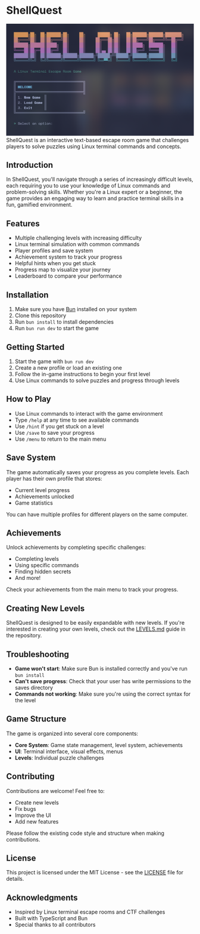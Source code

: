 # ShellQuest

![screenshot](./screenshot.png)
ShellQuest is an interactive text-based escape room game that challenges players to solve puzzles using Linux terminal commands and concepts.

## Introduction

In ShellQuest, you'll navigate through a series of increasingly difficult levels, each requiring you to use your knowledge of Linux commands and problem-solving skills. Whether you're a Linux expert or a beginner, the game provides an engaging way to learn and practice terminal skills in a fun, gamified environment.

## Features

- Multiple challenging levels with increasing difficulty
- Linux terminal simulation with common commands
- Player profiles and save system
- Achievement system to track your progress
- Helpful hints when you get stuck
- Progress map to visualize your journey
- Leaderboard to compare your performance

## Installation

1. Make sure you have [Bun](https://bun.sh/) installed on your system
2. Clone this repository
3. Run `bun install` to install dependencies
4. Run `bun run dev` to start the game

## Getting Started

1. Start the game with `bun run dev`
2. Create a new profile or load an existing one
3. Follow the in-game instructions to begin your first level
4. Use Linux commands to solve puzzles and progress through levels

## How to Play

- Use Linux commands to interact with the game environment
- Type `/help` at any time to see available commands
- Use `/hint` if you get stuck on a level
- Use `/save` to save your progress
- Use `/menu` to return to the main menu

## Save System

The game automatically saves your progress as you complete levels. Each player has their own profile that stores:
- Current level progress
- Achievements unlocked
- Game statistics

You can have multiple profiles for different players on the same computer.

## Achievements

Unlock achievements by completing specific challenges:
- Completing levels
- Using specific commands
- Finding hidden secrets
- And more!

Check your achievements from the main menu to track your progress.

## Creating New Levels

ShellQuest is designed to be easily expandable with new levels. If you're interested in creating your own levels, check out the [LEVELS.md](LEVELS.md) guide in the repository.

## Troubleshooting

- **Game won't start**: Make sure Bun is installed correctly and you've run `bun install`
- **Can't save progress**: Check that your user has write permissions to the saves directory
- **Commands not working**: Make sure you're using the correct syntax for the level

## Game Structure

The game is organized into several core components:

- **Core System**: Game state management, level system, achievements
- **UI**: Terminal interface, visual effects, menus
- **Levels**: Individual puzzle challenges

## Contributing

Contributions are welcome! Feel free to:

- Create new levels
- Fix bugs
- Improve the UI
- Add new features

Please follow the existing code style and structure when making contributions.

## License

This project is licensed under the MIT License - see the [LICENSE](LICENSE) file for details.

## Acknowledgments

- Inspired by Linux terminal escape rooms and CTF challenges
- Built with TypeScript and Bun
- Special thanks to all contributors
